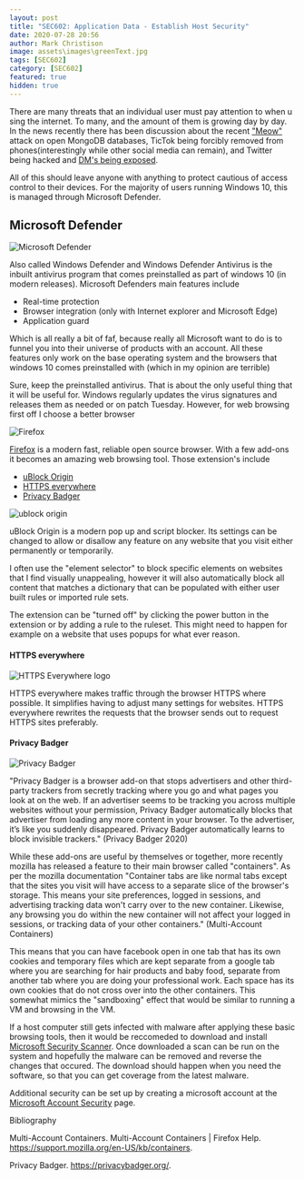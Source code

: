 ```yaml
---
layout: post
title: "SEC602: Application Data - Establish Host Security"
date: 2020-07-28 20:56
author: Mark Christison
image: assets\images\greenText.jpg
tags: [SEC602]
category: [SEC602]
featured: true
hidden: true
---
```


There are many threats that an individual user must pay attention to when using the internet. To many, and the amount of them is growing day by day. In the news recently there has been discussion about the recent ["Meow"](https://arstechnica.com/information-technology/2020/07/more-than-1000-databases-have-been-nuked-by-mystery-meow-attack/) attack on open MongoDB databases, TicTok being forcibly removed from phones(interestingly while other social media can remain), and Twitter being hacked and [DM's being exposed](https://www.vice.com/en_us/article/jgxdwy/twitter-encrypted-direct-messages-dms-ron-wyden?utm_source=reddit.com).

All of this should leave anyone with anything to protect cautious of access control to their devices. For the majority of users running Windows 10, this is managed through Microsoft Defender.

## Microsoft Defender

![Microsoft Defender](https://s1.qwant.com/thumbr/0x380/1/5/b1b478441354083cdf93f1289243e98db8400d1a1dd8df0f22ccdc59ddd398/1200px-Windows_Defender_logo.svg.png?u=https%3A%2F%2Fupload.wikimedia.org%2Fwikipedia%2Fcommons%2Fthumb%2F5%2F50%2FWindows_Defender_logo.svg%2F1200px-Windows_Defender_logo.svg.png&q=0&b=1&p=0&a=1)

Also called Windows Defender and Windows Defender Antivirus is the inbuilt antivirus program that comes preinstalled as part of windows 10 (in modern releases). Microsoft Defenders main features include

- Real-time protection
- Browser integration (only with Internet explorer and Microsoft Edge)
- Application guard

Which is all really a bit of faf, because really all Microsoft want to do is to funnel you into their universe of products with an account. All these features only work on the base operating system and the browsers that windows 10 comes preinstalled with (which in my opinion are terrible)

Sure, keep the preinstalled antivirus. That is about the only useful thing that it will be useful for. Windows regularly updates the virus signatures and releases them as needed or on patch Tuesday. However, for web browsing first off I choose a better browser

![Firefox](https://s1.qwant.com/thumbr/0x0/0/e/4ac4adfc1a68a8817cc5bd45d2043b6796dbf49d0321d1d5841feb304bb475/logo-wordmark-500x175.png?u=http%3A%2F%2Fwww.normansblog.de%2Fwp-content%2Fuploads%2F2011%2F06%2Flogo-wordmark-500x175.png&q=0&b=1&p=0&a=1)

[Firefox](https://www.mozilla.org/en-US/exp/firefox/new/) is a modern fast, reliable open source browser. With a few add-ons it becomes an amazing web browsing tool. Those extension's include

- [uBlock Origin](https://addons.mozilla.org/en-US/firefox/addon/ublock-origin/)
- [HTTPS everywhere](https://addons.mozilla.org/en-US/firefox/addon/https-everywhere/)
- [Privacy Badger](https://addons.mozilla.org/en-US/firefox/addon/privacy-badger17/?src=search)

![ublock origin](https://s2.qwant.com/thumbr/0x380/c/5/c8247ee391076b50010e6857189dec199441e5fc84ffd5d68154983da34140/ublockb3.jpg?u=https%3A%2F%2Fwww.osside.net%2Fwp-content%2Fuploads%2F2018%2F07%2Fublockb3.jpg&q=0&b=1&p=0&a=1)

uBlock Origin is a modern pop up and script blocker. Its settings can be changed to allow or disallow any feature on any website that you visit either permanently or temporarily.

I often use the "element selector" to block specific elements on websites that I find visually unappealing, however it will also automatically block all content that matches a dictionary that can be populated with either user built rules or imported rule sets.

The extension can be "turned off" by clicking the power button in the extension or by adding a rule to the ruleset. This might need to happen for example on a website that uses popups for what ever reason.

#### HTTPS everywhere

![HTTPS Everywhere logo](https://s1.qwant.com/thumbr/0x0/0/5/49ffb441f726e78796429e9a5418491e1b484d656e14eb6f268f893cb8e310/thumb-res-fca41221.png?u=https%3A%2F%2Fperot.me%2Fposts-img%2Fthe-web-doesnt-need-https-everywhere-but-it-does%2Fthumb-res-fca41221.png&q=0&b=1&p=0&a=1)

HTTPS everywhere makes traffic through the browser HTTPS where possible. It simplifies having to adjust many settings for websites. HTTPS everywhere rewrites the requests that the browser sends out to request HTTPS sites preferably.

#### Privacy Badger

![Privacy Badger](https://s1.qwant.com/thumbr/0x380/b/9/f8b6853ecb80d828655ad120f4dfe0ea25a0ead7509bca2600729283123cf2/PrivacyBadgerLogo.png?u=https%3A%2F%2Fupload.wikimedia.org%2Fwikipedia%2Fcommons%2F4%2F43%2FPrivacyBadgerLogo.png&q=0&b=1&p=0&a=1)

"Privacy Badger is a browser add-on that stops advertisers and other third-party trackers from secretly tracking where you go and what pages you look at on the web. If an advertiser seems to be tracking you across multiple websites without your permission, Privacy Badger automatically blocks that advertiser from loading any more content in your browser. To the advertiser, it’s like you suddenly disappeared. Privacy Badger automatically learns to block invisible trackers." (Privacy Badger 2020)

While these add-ons are useful by themselves or together, more recently mozilla has released a feature to their main browser called "containers". As per the mozilla documentation "Container tabs are like normal tabs except that the sites you visit will have access to a separate slice of the browser's storage. This means your site preferences, logged in sessions, and advertising tracking data won't carry over to the new container. Likewise, any browsing you do within the new container will not affect your logged in sessions, or tracking data of your other containers." (Multi-Account Containers)

This means that you can have facebook open in one tab that has its own cookies and temporary files which are kept separate from a google tab where you are searching for hair products and baby food, separate from another tab where you are doing your professional work. Each space has its own cookies that do not cross over into the other containers. This somewhat mimics the "sandboxing" effect that would be similar to running a VM and browsing in the VM.

If a host computer still gets infected with malware after applying these basic browsing tools, then it would be reccomeded to download and install [Microsoft Security Scanner](https://docs.microsoft.com/en-us/windows/security/threat-protection/intelligence/safety-scanner-download). Once downloaded a scan can be run on the system and hopefully the malware can be removed and reverse the changes that occured. The download should happen when you need the software, so that you can get coverage from the latest malware.

Additional security can be set up by creating a microsoft account at the [Microsoft Account Security](https://account.microsoft.com/account/privacy?ref=privacy-windowssettings&ru=https%3A%2F%2Faccount.microsoft.com%2Fprivacy%3Fref%3Dprivacy-windowssettings&destrt=privacy-dashboard) page.

Bibliography

Multi-Account Containers. Multi-Account Containers | Firefox Help. https://support.mozilla.org/en-US/kb/containers.

Privacy Badger. https://privacybadger.org/.
